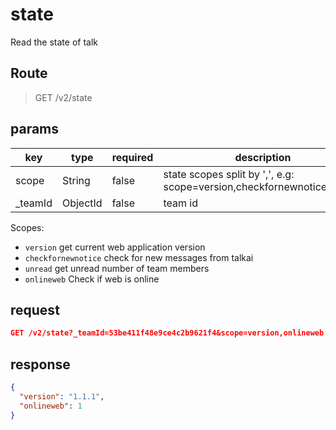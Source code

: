 # state

Read the state of talk

## Route
> GET /v2/state

## params
| key            | type               | required | description    |
| -------------- | ------------------ | -------- | -------------- |
| scope          | String             | false    | state scopes split by ',', e.g: scope=version,checkfornewnotice,unread |
| _teamId        | ObjectId           | false    | team id |

Scopes:

- `version` get current web application version
- `checkfornewnotice` check for new messages from talkai
- `unread` get unread number of team members
- `onlineweb` Check if web is online

## request
```json
GET /v2/state?_teamId=53be411f48e9ce4c2b9621f4&scope=version,onlineweb HTTP/1.1
```

## response
```json
{
  "version": "1.1.1",
  "onlineweb": 1
}
```
